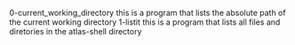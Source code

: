 0-current_working_directory this is a program that lists the absolute path of the current working directory
1-listit this is a program that lists all files and diretories in the atlas-shell directory
